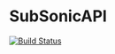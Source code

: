 # SubSonicAPI
[![Build Status](https://travis-ci.org/bidossessi/SubSonicAPI.svg?branch=master)](https://travis-ci.org/bidossessi/SubSonicAPI)
